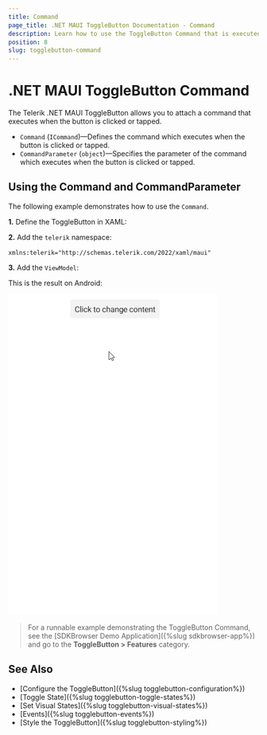 ```yaml
---
title: Command
page_title: .NET MAUI ToggleButton Documentation - Command
description: Learn how to use the ToggleButton Command that is executed when the button is clicked or tapped. 
position: 8
slug: togglebutton-command
---
```


# .NET MAUI ToggleButton Command

The Telerik .NET MAUI ToggleButton allows you to attach a command that executes when the button is clicked or tapped.

* `Command` (`ICommand`)&mdash;Defines the command which executes when the button is clicked or tapped.
* `CommandParameter` (`object`)&mdash;Specifies the parameter of the command which executes when the button is clicked or tapped.

## Using the Command and CommandParameter

The following example demonstrates how to use the `Command`.

**1.** Define the ToggleButton in XAML:

<snippet id='togglebutton-command-xaml' />

**2.** Add the `telerik` namespace:

```XAML
xmlns:telerik="http://schemas.telerik.com/2022/xaml/maui"
```

**3.** Add the `ViewModel`:

<snippet id='togglebutton-command-viewmodel' />

This is the result on Android:

![.NET MAUI ToggleButton Command](images/togglebutton-command.gif "ToggleButton for .NET MAUI")

> For a runnable example demonstrating the ToggleButton Command, see the [SDKBrowser Demo Application]({%slug sdkbrowser-app%}) and go to the **ToggleButton > Features** category.

## See Also

- [Configure the ToggleButton]({%slug togglebutton-configuration%})
- [Toggle State]({%slug togglebutton-toggle-states%})
- [Set Visual States]({%slug togglebutton-visual-states%})
- [Events]({%slug togglebutton-events%})
- [Style the ToggleButton]({%slug togglebutton-styling%})